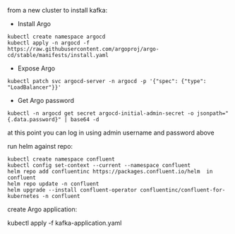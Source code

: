 from a new cluster to install kafka:


- Install Argo
```
kubectl create namespace argocd                                                                    
kubectl apply -n argocd -f https://raw.githubusercontent.com/argoproj/argo-cd/stable/manifests/install.yaml
```
- Expose Argo

```
kubectl patch svc argocd-server -n argocd -p '{"spec": {"type": "LoadBalancer"}}' 
```

- Get Argo password

```
kubectl -n argocd get secret argocd-initial-admin-secret -o jsonpath="{.data.password}" | base64 -d
```

at this point you can log in using admin username and password above


run helm against repo:

```
kubectl create namespace confluent
kubectl config set-context --current --namespace confluent
helm repo add confluentinc https://packages.confluent.io/helm  in confluent                                 
helm repo update -n confluent
helm upgrade --install confluent-operator confluentinc/confluent-for-kubernetes -n confluent
```

create Argo application:

kubectl apply -f kafka-application.yaml
